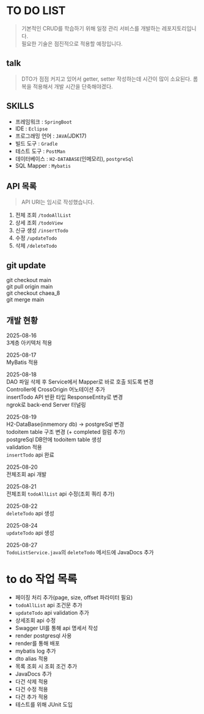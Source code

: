 # TO DO LIST
> 기본적인 CRUD를 학습하기 위해 일정 관리 서비스를 개발하는 레포지토리입니다.   
> 필요한 기술은 점진적으로 적용할 예정입니다.

## talk
> DTO가 점점 커지고 있어서 getter, setter 작성하는데 시간이 많이 소요된다.
> 롬복을 적용해서 개발 시간을 단축해야겠다.

## SKILLS
- 프레임워크 : `SpringBoot`
- IDE : `Eclipse`
- 프로그래밍 언어 : `JAVA`(JDK17)
- 빌드 도구 : `Gradle`
- 테스트 도구 : `PostMan`
- 데이터베이스 : `H2-DATABASE`(인메모리), `postgreSql`
- SQL Mapper : `Mybatis`

## API 목록
> API URI는 임시로 작성했습니다.
1. 전체 조회 `/todoAllList`
2. 상세 조회 `/todoView`
3. 신규 생성 `/insertTodo`
4. 수정 `/updateTodo`
5. 삭제 `/deleteTodo`

## git update
git checkout main   
git pull origin main   
git checkout chaea_8   
git merge main

## 개발 현황
2025-08-16   
3계층 아키텍처 적용   

2025-08-17   
MyBatis 적용   

2025-08-18     
DAO 파일 삭제 후 Service에서 Mapper로 바로 호출 되도록 변경   
Controller에 CrossOrigin 어노테이션 추가   
insertTodo API 반환 타입 ResponseEntity<String>로 변경   
ngrok로 back-end Server 터널링   

2025-08-19   
H2-DataBase(inmemory db) -> postgreSql 변경    
todoitem table 구조 변경 (+ completed 컬럼 추가)   
postgreSql DB안에 todoitem table 생성   
validation 적용   
`insertTodo` api 완료   

2025-08-20      
전체조회 api 개발       

2025-08-21   
전체조회 `todoAllList` api 수정(조회 쿼리 추가)   

2025-08-22   
`deleteTodo` api 생성   

2025-08-24   
`updateTodo` api 생성   

2025-08-27   
`TodoListService.java`의 `deleteTodo` 메서드에 JavaDocs 추가   

# to do 작업 목록
- 페이징 처리 추가(page, size, offset 파라미터 필요)
- `todoAllList` api 조건문 추가
- `updateTodo` api validation 추가
- 상세조회 api 수정
- Swagger UI를 통해 api 명세서 작성
- render postgresql 사용
- render를 통해 배포
- mybatis log 추가
- dto alias 적용
- 목록 조회 시 조회 조건 추가
- JavaDocs 추가
- 다건 삭제 적용
- 다건 수정 적용
- 다건 추가 적용
- 테스트를 위해 JUnit 도입




